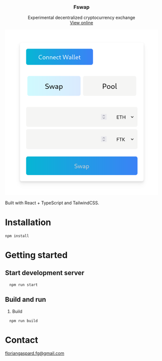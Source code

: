 <br />
<div align="center">
  <h3 align="center">Fswap</h3>

  <p align="center">
    Experimental decentralized cryptocurrency exchange
    <br />
    <a href="https://fswap.floriangaspard.com">View online</a>
  </p>
</div>

![Portfolio](public/fswap.png)

Built with React + TypeScript and TailwindCSS.

# Installation

```
npm install
```

# Getting started

## Start development server

```
  npm run start
```

## Build and run

1. Build

```
  npm run build
```

# Contact

floriangaspard.fg@gmail.com

